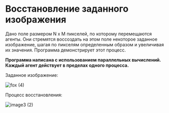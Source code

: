 # Восстановление заданного изображения
Дано поле размером N x M пикселей, по которому перемещаются агенты. Они стремятся воссоздать на этом поле некоторое заданное изображение, шагая по пикселям определенным образом и увеличивая их значения.
Программа демонстрирует этот процесс.

**Программа написана с использованием параллельных вычислений. Каждый агент действует в пределах одного процесса.**

Заданное изображение:

![fox (4)](https://github.com/1BEAST11/Image-reconstruction/assets/73394587/e033d8fc-030f-47ca-adbb-252f7d7aa80d)

Процесс восстановления:

![image3 (2)](https://github.com/1BEAST11/Image-reconstruction/assets/73394587/ccd588d6-b04e-489b-ab02-bea24ddb3734)





